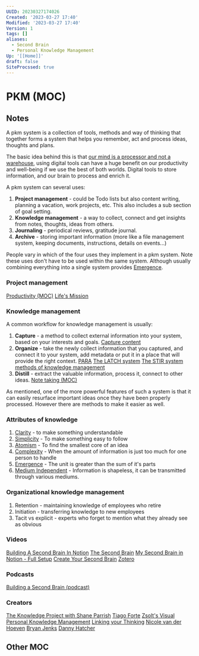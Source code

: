 ```yaml
---
UUID: 20230327174026
Created: '2023-03-27 17:40'
Modified: '2023-03-27 17:40'
Version: 1
tags: []
aliases:
  - Second Brain
  - Personal Knowledge Management
Up: '[[Home]]'
draft: false
SiteProcssed: true
---
```


# PKM (MOC)

## Notes

A pkm system is a collection of tools, methods and way of thinking that together forms a system that helps you remember, act and process ideas, thoughts and plans.

The basic idea behind this is that [our mind is a processor and not a warehouse](/notes/our-mind-is-a-processor-and-not-a-warehouse.md), using digital tools can have a huge benefit on our productivity and well-being if we use the best of both worlds. Digital tools to store information, and our brain to process and enrich it.

A pkm system can several uses:
1. **Project management** - could be Todo lists but also content writing, planning a vacation, work projects, etc. This also includes a sub section of goal setting.
2. **Knowledge management** - a way to collect, connect and get insights from notes, thoughts, ideas from others.
3. **Journaling** - periodical reviews, gratitude journal.
4. **Archive** - storing important information (more like a file management system, keeping documents, instructions, details on events...)

People vary in which of the four uses they implement in a pkm system. Note these uses don't have to be used within the same system. Although usually combining everything into a single system provides [Emergence](/notes/emergence.md).

### Project management
[Productivity (MOC)](/mocs/productivity-moc.md) [Life's Mission](/notes/lifes-mission.md)

### Knowledge management
A common workflow for knowledge management is usually:
1. **Capture** - a method to collect external information into your system, based on your interests and goals. [Capture content](/notes/capture-content.md)
2. **Organize** - take the newly collect information that you captured, and connect it to your system, add metadata or put it in a place that will provide the right context. [PARA](null) [The LATCH system](/notes/the-latch-system.md) [The STIR system](/notes/the-stir-system.md) [methods of knowledge management](/notes/methods-of-knowledge-management.md)
3. **Distill** - extract the valuable information, process it, connect to other ideas. [Note taking (MOC)](/mocs/note-taking-moc.md)

As mentioned, one of the more powerful features of such a system is that it can easily resurface important ideas once they have been properly processed. However there are methods to make it easier as well. 

### Attributes of knowledge
1. [Clarity](/notes/clarity.md) - to make something understandable
2. [Simplicity](/notes/simplicity.md) - To make something easy to follow
3. [Atomism](/notes/atomism.md) - To find the smallest core of an idea
4. [Complexity](/notes/complexity.md) - When the amount of information is just too much for one person to handle
5. [Emergence](/notes/emergence.md) - The unit is greater than the sum of it's parts
6. [Medium Independent](/notes/medium-independent.md) - Information is shapeless, it can be transmitted through various mediums. 

### Organizational knowledge management
1. Retention - maintaining knowledge of employees who retire  
2. Initiation - transferring knowledge to new employees  
3. Tacit vs explicit - experts who forget to mention what they already see as obvious

### Videos
[Building A Second Brain In Notion](https://www.youtube.com/watch?v=9oJb8R4hd2w&list=WL&index=6) 
[The Second Brain](https://www.youtube.com/watch?v=OP3dA2GcAh8) 
[My Second Brain in Notion - Full Setup](https://www.youtube.com/watch?v=4bxpsvcW2mc&t=505s) 
[Create Your Second Brain](https://www.youtube.com/watch?v=5zhCd04a-4w)
[Zotero](/notes/zotero.md)


### Podcasts
[Building a Second Brain (podcast)](/notes/building-a-second-brain-podcast.md)

### Creators
[The Knowledge Project with Shane Parrish](/notes/the-knowledge-project-with-shane-parrish.md)
[Tiago Forte](/notes/tiago-forte.md)
[Zsolt's Visual Personal Knowledge Management](/notes/zsolts-visual-personal-knowledge-management.md)
[Linking your Thinking](/notes/linking-your-thinking.md)
[Nicole van der Hoeven](/notes/nicole-van-der-hoeven.md)
[Bryan Jenks](/notes/bryan-jenks.md)
[Danny Hatcher](/notes/danny-hatcher.md)

## Other MOC

